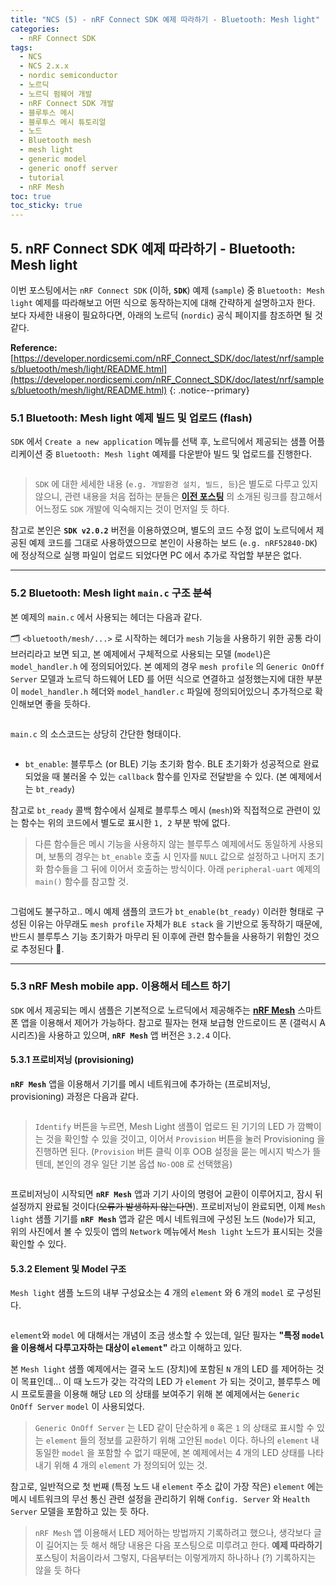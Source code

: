 ```yaml
---
title: "NCS (5) - nRF Connect SDK 예제 따라하기 - Bluetooth: Mesh light"
categories:
  - nRF Connect SDK
tags:
  - NCS
  - NCS 2.x.x
  - nordic semiconductor
  - 노르딕
  - 노르딕 펌웨어 개발
  - nRF Connect SDK 개발
  - 블루투스 메시
  - 블루투스 메시 튜토리얼
  - 노드
  - Bluetooth mesh
  - mesh light
  - generic model
  - generic onoff server
  - tutorial
  - nRF Mesh
toc: true
toc_sticky: true
---
```


## 5. nRF Connect SDK 예제 따라하기 - Bluetooth: Mesh light

이번 포스팅에서는 `nRF Connect SDK` (이하, **`SDK`**) 예제 (`sample`) 중 `Bluetooth: Mesh light` 예제를 따라해보고 어떤 식으로 동작하는지에 대해 간략하게 설명하고자 한다. 보다 자세한 내용이 필요하다면, 아래의 노르딕 (`nordic`) 공식 페이지를 참조하면 될 것 같다.

**Reference:** [https://developer.nordicsemi.com/nRF_Connect_SDK/doc/latest/nrf/samples/bluetooth/mesh/light/README.html](https://developer.nordicsemi.com/nRF_Connect_SDK/doc/latest/nrf/samples/bluetooth/mesh/light/README.html)
{: .notice--primary}

### 5.1 Bluetooth: Mesh light 예제 빌드 및 업로드 (flash)

`SDK` 에서 `Create a new application` 메뉴를 선택 후, 노르딕에서 제공되는 샘플 어플리케이션 중 `Bluetooth: Mesh light` 예제를 다운받아 빌드 및 업로드를 진행한다.

<figure style="width: 100%" class="align-center">
  <img src="{{ site.url }}{{ site.baseurl }}/assets/images/ncs-sample-mesh-light-fig1.png" alt="">
</figure>

>`SDK` 에 대한 세세한 내용 (`e.g. 개발환경 설치, 빌드, 등`)은 별도로 다루고 있지 않으니, 관련 내용을 처음 접하는 분들은 **[이전 포스팅](https://enidanny.github.io/nrf%20connect%20sdk/nRF-Connect-SDK-intro/)** 의 소개된 링크를 참고해서 어느정도 `SDK` 개발에 익숙해지는 것이 먼저일 듯 하다.

참고로 본인은 **`SDK v2.0.2`** 버전을 이용하였으며, 별도의 코드 수정 없이 노르딕에서 제공된 예제 코드를 그대로 사용하였으므로 본인이 사용하는 보드 (`e.g. nRF52840-DK`)에 정상적으로 실행 파일이 업로드 되었다면 PC 에서 추가로 작업할 부분은 없다.

---

### 5.2 Bluetooth: Mesh light `main.c` 구조 ~~분석~~

본 예제의 `main.c` 에서 사용되는 헤더는 다음과 같다.

🗂️ `<bluetooth/mesh/...>` 로 시작하는 헤더가 `mesh` 기능을 사용하기 위한 공통 라이브러리라고 보면 되고, 본 예제에서 구체적으로 사용되는 모델 (`model`)은 `model_handler.h` 에 정의되어있다. 본 예제의 경우 `mesh profile` 의 `Generic OnOff Server` 모델과 노르딕 하드웨어 LED 를 어떤 식으로 연결하고 설정했는지에 대한 부분이 `model_handler.h` 헤더와 `model_handler.c` 파일에 정의되어있으니 추가적으로 확인해보면 좋을 듯하다.

<figure style="width: 87%" class="align-center">
  <img src="{{ site.url }}{{ site.baseurl }}/assets/images/ncs-sample-mesh-light-fig2.png" alt="">
</figure>

`main.c` 의 소스코드는 상당히 간단한 형태이다.

<figure style="width: 90%" class="align-center">
  <img src="{{ site.url }}{{ site.baseurl }}/assets/images/ncs-sample-mesh-light-fig3.png" alt="">
</figure>

* `bt_enable`: 블루투스 (or BLE) 기능 초기화 함수. BLE 초기화가 성공적으로 완료되었을 때 불러올 수 있는 `callback` 함수를 인자로 전달받을 수 있다. (본 예제에서는 `bt_ready`)

참고로 `bt_ready` 콜백 함수에서 실제로 블루투스 메시 (`mesh`)와 직접적으로 관련이 있는 함수는 위의 코드에서 별도로 표시한 `1, 2` 부분 밖에 없다.

>다른 함수들은 메시 기능을 사용하지 않는 블루투스 예제에서도 동일하게 사용되며, 보통의 경우는 `bt_enable` 호출 시 인자를 `NULL` 값으로 설정하고 나머지 초기화 함수들을 그 뒤에 이어서 호출하는 방식이다. 아래 `peripheral-uart` 예제의 `main()` 함수를 참고할 것.

<figure style="width: 90%" class="align-center">
  <img src="{{ site.url }}{{ site.baseurl }}/assets/images/ncs-sample-mesh-light-fig4.png" alt="">
</figure>

그럼에도 불구하고.. 메시 예제 샘플의 코드가 `bt_enable(bt_ready)` 이러한 형태로 구성된 이유는 아무래도 `mesh profile` 자체가 `BLE stack` 을 기반으로 동작하기 때문에, 반드시 블루투스 기능 초기화가 마무리 된 이후에 관련 함수들을 사용하기 위함인 것으로 추정된다 🍒.

---
### 5.3 nRF Mesh mobile app. 이용해서 테스트 하기

`SDK` 에서 제공되는 메시 샘플은 기본적으로 노르딕에서 제공해주는 **[nRF Mesh](https://www.nordicsemi.com/Products/Development-tools/nrf-mesh)** 스마트폰 앱을 이용해서 제어가 가능하다. 참고로 필자는 현재 보급형 안드로이드 폰 (갤럭시 A 시리즈)을 사용하고 있으며, **`nRF Mesh`** 앱 버전은 `3.2.4` 이다.

#### 5.3.1 프로비저닝 (provisioning)

**`nRF Mesh`** 앱을 이용해서 기기를 메시 네트워크에 추가하는 (프로비저닝, provisioning) 과정은 다음과 같다.

<figure style="width: 100%" class="align-center">
  <img src="{{ site.url }}{{ site.baseurl }}/assets/images/ncs-sample-mesh-light-fig5.png" alt="">
</figure>

>`Identify` 버튼을 누르면, Mesh Light 샘플이 업로드 된 기기의 LED 가 깜빡이는 것을 확인할 수 있을 것이고, 이어서 `Provision` 버튼을 눌러 Provisioning 을 진행하면 된다. (`Provision` 버튼 클릭 이후 OOB 설정을 묻는 메시지 박스가 뜰텐데, 본인의 경우 일단 기본 옵셥 `No-OOB` 로 선택했음)

<figure style="width: 90%" class="align-center">
  <img src="{{ site.url }}{{ site.baseurl }}/assets/images/ncs-sample-mesh-light-fig6.png" alt="">
</figure>

프로비저닝이 시작되면 **`nRF Mesh`** 앱과 기기 사이의 명령어 교환이 이루어지고, 잠시 뒤 설정까지 완료될 것이다(~~오류가 발생하지 않는다면~~). 프로비저닝이 완료되면, 이제 `Mesh light` 샘플 기기를 **`nRF Mesh`** 앱과 같은 메시 네트워크에 구성된 노드 (`Node`)가 되고, 위의 사진에서 볼 수 있듯이 앱의 `Network` 메뉴에서 `Mesh light` 노드가 표시되는 것을 확인할 수 있다.

#### 5.3.2 Element 및 Model 구조

`Mesh light` 샘플 노드의 내부 구성요소는 4 개의 `element` 와 6 개의 `model` 로 구성된다.

<figure style="width: 90%" class="align-center">
  <img src="{{ site.url }}{{ site.baseurl }}/assets/images/ncs-sample-mesh-light-fig7.png" alt="">
</figure>

`element`와 `model` 에 대해서는 개념이 조금 생소할 수 있는데, 일단 필자는 **"특정 `model` 을 이용해서 다루고자하는 대상이 `element`"** 라고 이해하고 있다.

본 `Mesh light` 샘플 예제에서는 결국 노드 (장치)에 포함된 `N` 개의 LED 를 제어하는 것이 목표인데... 이 때 노드가 갖는 각각의 LED 가 `element` 가 되는 것이고, 블루투스 메시 프로토콜을 이용해 해당 `LED` 의 상태를 보여주기 위해 본 예제에서는 `Generic OnOff Server` `model` 이 사용되었다.

>`Generic OnOff Server` 는 LED 같이 단순하게 `0` 혹은 `1` 의 상태로 표시할 수 있는 `element` 들의 정보를 교환하기 위해 고안된 `model` 이다. 하나의 `element` 내 동일한 `model` 을 포함할 수 없기 때문에, 본 예제에서는 4 개의 LED 상태를 나타내기 위해 4 개의 `element` 가 정의되어 있는 것.

참고로, 일반적으로 첫 번째 (특정 노드 내 `element` 주소 값이 가장 작은) `element` 에는 메시 네트워크의 무선 통신 관련 설정을 관리하기 위해 `Config. Server` 와 `Health Server` 모델을 포함하고 있는 듯 하다.

>`nRF Mesh` 앱 이용해서 LED 제어하는 방법까지 기록하려고 했으나, 생각보다 글이 길어지는 듯 해서 해당 내용은 다음 포스팅으로 미루려고 한다. **예제 따라하기** 포스팅이 처음이라서 그렇지, 다음부터는 이렇게까지 하나하나 (?) 기록하지는 않을 듯 하다


